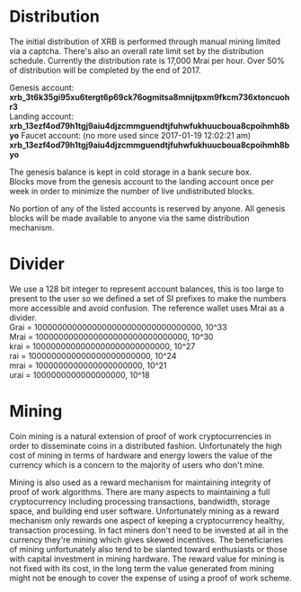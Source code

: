 # Distribution
The initial distribution of XRB is performed through manual mining limited via a captcha.  There's also an overall rate limit set by the distribution schedule.  Currently the distribution rate is 17,000 Mrai per hour.  Over 50% of distribution will be completed by the end of 2017.

Genesis account:  
**xrb_3t6k35gi95xu6tergt6p69ck76ogmitsa8mnijtpxm9fkcm736xtoncuohr3**  
Landing account:  
**xrb_13ezf4od79h1tgj9aiu4djzcmmguendtjfuhwfukhuucboua8cpoihmh8byo**
Faucet account: (no more used since 2017-01-19 12:02:21 am)  
**xrb_13ezf4od79h1tgj9aiu4djzcmmguendtjfuhwfukhuucboua8cpoihmh8byo**  

The genesis balance is kept in cold storage in a bank secure box.  
Blocks move from the genesis account to the landing account once per week in order to minimize the number of live undistributed blocks.   

No portion of any of the listed accounts is reserved by anyone.  All genesis blocks will be made available to anyone via the same distribution mechanism.

# Divider  
We use a 128 bit integer to represent account balances, this is too large to present to the user so we defined a set of SI prefixes to make the numbers more accessible and avoid confusion.  The reference wallet uses Mrai as a divider.  
Grai = 1000000000000000000000000000000000, 10^33  
Mrai = 1000000000000000000000000000000, 10^30  
krai = 1000000000000000000000000000, 10^27  
 rai = 1000000000000000000000000, 10^24  
mrai = 1000000000000000000000, 10^21  
urai = 1000000000000000000, 10^18  

# Mining

Coin mining is a natural extension of proof of work cryptocurrencies in order to disseminate coins in a distributed fashion.  Unfortunately the high cost of mining in terms of hardware and energy lowers the value of the currency which is a concern to the majority of users who don't mine.

Mining is also used as a reward mechanism for maintaining integrity of proof of work algorithms.  There are many aspects to maintaining a full cryptocurrency including processing transactions, bandwidth, storage space, and building end user software.  Unfortunately mining as a reward mechanism only rewards one aspect of keeping a cryptocurrency healthy, transaction processing.  In fact miners don't need to be invested at all in the currency they're mining which gives skewed incentives.  The beneficiaries of mining unfortunately also tend to be slanted toward enthusiasts or those with capital investment in mining hardware.  The reward value for mining is not fixed with its cost, in the long term the value generated from mining might not be enough to cover the expense of using a proof of work scheme.  